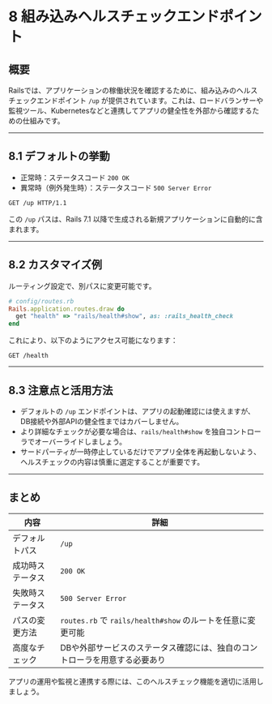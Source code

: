 # 8 組み込みヘルスチェックエンドポイント

## 概要
Railsでは、アプリケーションの稼働状況を確認するために、組み込みのヘルスチェックエンドポイント `/up` が提供されています。これは、ロードバランサーや監視ツール、Kubernetesなどと連携してアプリの健全性を外部から確認するための仕組みです。

---

## 8.1 デフォルトの挙動

- 正常時：ステータスコード `200 OK`
- 異常時（例外発生時）：ステータスコード `500 Server Error`

```http
GET /up HTTP/1.1
```

この `/up` パスは、Rails 7.1 以降で生成される新規アプリケーションに自動的に含まれます。

---

## 8.2 カスタマイズ例

ルーティング設定で、別パスに変更可能です。

```ruby
# config/routes.rb
Rails.application.routes.draw do
  get "health" => "rails/health#show", as: :rails_health_check
end
```

これにより、以下のようにアクセス可能になります：

```http
GET /health
```

---

## 8.3 注意点と活用方法

- デフォルトの `/up` エンドポイントは、アプリの起動確認には使えますが、DB接続や外部APIの健全性まではカバーしません。
- より詳細なチェックが必要な場合は、`rails/health#show` を独自コントローラでオーバーライドしましょう。
- サードパーティが一時停止しているだけでアプリ全体を再起動しないよう、ヘルスチェックの内容は慎重に選定することが重要です。

---

## まとめ

| 内容               | 詳細                                                                 |
|--------------------|----------------------------------------------------------------------|
| デフォルトパス     | `/up`                                                                 |
| 成功時ステータス   | `200 OK`                                                             |
| 失敗時ステータス   | `500 Server Error`                                                   |
| パスの変更方法     | `routes.rb` で `rails/health#show` のルートを任意に変更可能             |
| 高度なチェック     | DBや外部サービスのステータス確認には、独自のコントローラを用意する必要あり |

アプリの運用や監視と連携する際には、このヘルスチェック機能を適切に活用しましょう。

